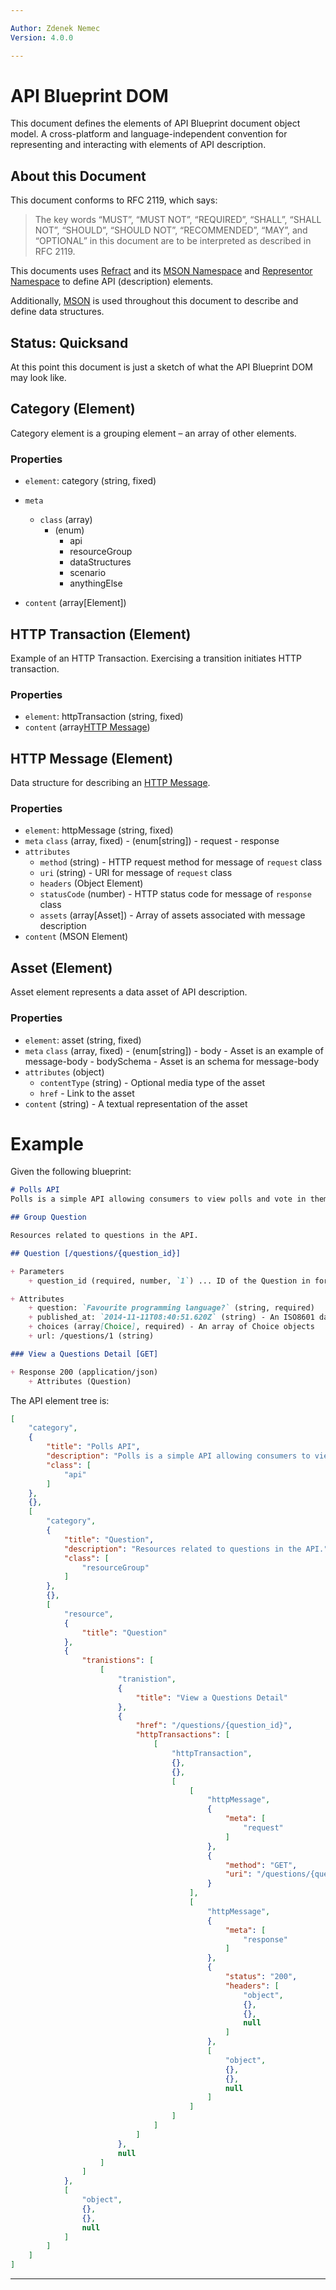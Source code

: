 ```yaml
---

Author: Zdenek Nemec
Version: 4.0.0

---
```


# API Blueprint DOM

This document defines the elements of API Blueprint document object model.
A cross-platform and language-independent convention for representing and
interacting with elements of API description.

## About this Document

This document conforms to RFC 2119, which says:

> The key words “MUST”, “MUST NOT”, “REQUIRED”, “SHALL”, “SHALL NOT”, “SHOULD”,
“SHOULD NOT”, “RECOMMENDED”, “MAY”, and “OPTIONAL” in this document are to be
interpreted as described in RFC 2119.

This documents uses [Refract][] and its [MSON Namespace][] and [Representor Namespace][]
to define API (description) elements.

Additionally, [MSON][] is used throughout this document to describe and define
data structures.

## Status: Quicksand

At this point this document is just a sketch of what the API Blueprint DOM may
look like.

## Category (Element)

Category element is a grouping element – an array of other elements.

### Properties

- `element`: category (string, fixed)
- `meta`
    - `class` (array)
        - (enum)
            - api
            - resourceGroup
            - dataStructures
            - scenario
            - anythingElse

- `content` (array[Element])

## HTTP Transaction (Element)

Example of an HTTP Transaction. Exercising a transition initiates HTTP transaction.

### Properties

- `element`: httpTransaction (string, fixed)
- `content` (array[HTTP Message])

## HTTP Message (Element)

Data structure for describing an [HTTP Message][].

### Properties

- `element`: httpMessage (string, fixed)
- `meta`
    `class` (array, fixed)
        - (enum[string])
            - request
            - response
- `attributes`
    - `method` (string) - HTTP request method for message of `request` class
    - `uri` (string) - URI for message of `request` class
    - `headers` (Object Element)
    - `statusCode` (number) - HTTP status code for message of `response` class
    - `assets` (array[Asset]) - Array of assets associated with message description
- `content` (MSON Element)

## Asset (Element)

Asset element represents a data asset of API description.

### Properties

- `element`: asset (string, fixed)
- `meta`
    `class` (array, fixed)
        - (enum[string])
            - body - Asset is an example of message-body
            - bodySchema - Asset is an schema for message-body
- `attributes` (object)
    - `contentType` (string) - Optional media type of the asset
    - `href` - Link to the asset
- `content` (string) - A textual representation of the asset


# Example

Given the following blueprint:

```markdown
# Polls API
Polls is a simple API allowing consumers to view polls and vote in them.

## Group Question

Resources related to questions in the API.

## Question [/questions/{question_id}]

+ Parameters
    + question_id (required, number, `1`) ... ID of the Question in form of an integer

+ Attributes
    + question: `Favourite programming language?` (string, required)
    + published_at: `2014-11-11T08:40:51.620Z` (string) - An ISO8601 date when the question was published
    + choices (array[Choice], required) - An array of Choice objects
    + url: /questions/1 (string)

### View a Questions Detail [GET]

+ Response 200 (application/json)
    + Attributes (Question)
```

The API element tree is:


```json
[
    "category",
    {
        "title": "Polls API",
        "description": "Polls is a simple API allowing consumers to view polls and vote in them.",
        "class": [
            "api"
        ]
    },
    {},
    [
        "category",
        {
            "title": "Question",
            "description": "Resources related to questions in the API.",
            "class": [
                "resourceGroup"
            ]
        },
        {},
        [
            "resource",
            {
                "title": "Question"
            },
            {
                "tranistions": [
                    [
                        "tranistion",
                        {
                            "title": "View a Questions Detail"
                        },
                        {
                            "href": "/questions/{question_id}",
                            "httpTransactions": [
                                [
                                    "httpTransaction",
                                    {},
                                    {},
                                    [
                                        [
                                            "httpMessage",
                                            {
                                                "meta": [
                                                    "request"
                                                ]
                                            },
                                            {
                                                "method": "GET",
                                                "uri": "/questions/{question_id}"
                                            }
                                        ],
                                        [
                                            "httpMessage",
                                            {
                                                "meta": [
                                                    "response"
                                                ]
                                            },
                                            {
                                                "status": "200",
                                                "headers": [
                                                    "object",
                                                    {},
                                                    {},
                                                    null
                                                ]
                                            },
                                            [
                                                "object",
                                                {},
                                                {},
                                                null
                                            ]
                                        ]
                                    ]
                                ]
                            ]
                        },
                        null
                    ]
                ]
            },
            [
                "object",
                {},
                {},
                null
            ]
        ]
    ]
]
```


---

[MSON]: https://github.com/apiaryio/mson
[MSON DOM]: https://github.com/apiaryio/mson-ast
[RFC 6570]: http://tools.ietf.org/html/rfc6570

[Refract]: https://github.com/refractproject/refract-spec/blob/master/refract-spec.md
[MSON Namespace]: https://github.com/refractproject/refract-spec/blob/master/namespaces/mson-namespace.md
[Representor Namespace]: https://github.com/refractproject/refract-spec/pull/8/files#diff-c294a388538c5ba0d834d163434544d8
[HTTP Message]: http://datatracker.ietf.org/doc/rfc7230/?include_text=1
